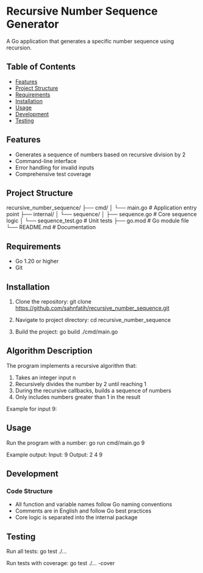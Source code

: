 # Recursive Number Sequence Generator

A Go application that generates a specific number sequence using recursion.

## Table of Contents
- [Features](#features)
- [Project Structure](#project-structure)
- [Requirements](#requirements)
- [Installation](#installation)
- [Usage](#usage)
- [Development](#development)
- [Testing](#testing)

## Features
- Generates a sequence of numbers based on recursive division by 2
- Command-line interface
- Error handling for invalid inputs
- Comprehensive test coverage

## Project Structure
recursive_number_sequence/
├── cmd/
│   └── main.go          # Application entry point
├── internal/
│   └── sequence/
│       ├── sequence.go    # Core sequence logic
│       └── sequence_test.go # Unit tests
├── go.mod              # Go module file
└── README.md          # Documentation

## Requirements
- Go 1.20 or higher
- Git

## Installation
1. Clone the repository:
git clone https://github.com/sahnfatih/recursive_number_sequence.git

2. Navigate to project directory:
cd recursive_number_sequence

3. Build the project:
go build ./cmd/main.go
## Algorithm Description

The program implements a recursive algorithm that:
1. Takes an integer input n
2. Recursively divides the number by 2 until reaching 1
3. During the recursive callbacks, builds a sequence of numbers
4. Only includes numbers greater than 1 in the result

Example for input 9:
## Usage
Run the program with a number:
go run cmd/main.go 9

Example output:
Input: 9
Output:
2
4
9

## Development
### Code Structure
- All function and variable names follow Go naming conventions
- Comments are in English and follow Go best practices
- Core logic is separated into the internal package

## Testing
Run all tests:
go test ./...

Run tests with coverage:
go test ./... -cover